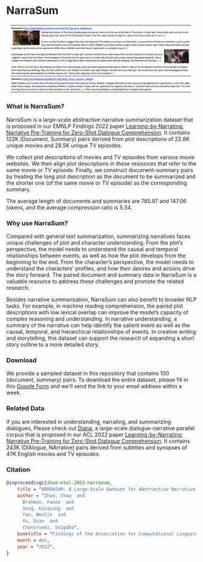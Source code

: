 

# NarraSum

![Drag Racing](narrative_summ_example.png)


### What is NarraSum?

NarraSum is a large-scale abstractive narrative summarization dataset that is proposed in our EMNLP Findings 2022 paper [Learning-by-Narrating: Narrative Pre-Training for Zero-Shot Dialogue Comprehension](./).
It contains 122K (Document, Summary) pairs derived from plot descriptions of 22.8K unique movies and 28.5K unique TV episodes.

We collect plot descriptions of movies and TV episodes from various movie websites. 
We then align plot descriptions in these resources that refer to the same movie or TV episode. 
Finally, we construct document-summary pairs by treating the long plot description as the document to be summarized and the shorter one (of the same movie or TV episode) as the corresponding summary.

The average length of documents and summaries are 785.97 and 147.06 tokens, and the average compression ratio is 5.34. 

### Why use NarraSum?

Compared with general text summarization, summarizing narratives faces unique challenges of plot and character understanding. 
From the plot’s perspective, the model needs to understand the causal and temporal relationships between events, as well as how the plot develops from the beginning to the end. 
From the character’s perspective, the model needs to understand the characters’ profiles, and how their desires and actions drive the story forward.
The paired document and summary data in NarraSum is a valuable resource to address these challenges and promote the related research. 

Besides narrative summarization, NarraSum can also benefit to broader NLP tasks.
For example, in machine reading comprehension, the paired plot descriptions with low lexical overlap can improve the model’s capacity of complex reasoning and understanding. 
In narrative understanding, a summary of the narrative can help identify the salient event as well as the causal, temporal, and hierarchical relationships of events. 
In creative writing and storytelling, this dataset can support the research of expanding a short story outline to a more detailed story.

### Download

We provide a sampled dataset in this repository that contains 100 (document, summary) pairs. 
To download the entire dataset, please fill in this [Google Form](https://forms.gle/gw5vVc1XkiFLVnqP6)
and we'll send the link to your email address within a week.


### Related Data
If you are interested in understanding, narrating, and summarizing dialogues, Please check out [Diana](https://github.com/zhaochaocs/Diana), 
a large-scale dialogue-narrative parallel corpus that is proposed in our ACL 2022 paper [Learning-by-Narrating: Narrative Pre-Training for Zero-Shot Dialogue Comprehension](https://aclanthology.org/2022.acl-short.23.pdf).
It contains 243K (DIAlogue, NArrative) pairs derived from subtitles and synopses of 47K English movies and TV episodes.


### Citation 

```bibtex
@inproceedings{zhao-etal-2022-narrasum,
    title = "NARRASUM: A Large-Scale Dataset for Abstractive Narrative Summarization",
    author = "Zhao, Chao  and
      Brahman, Faeze  and
      Song, Kaiqiang  and
      Yao, Wenlin  and
      Yu, Dian  and
      Chaturvedi, Snigdha",
    booktitle = "Findings of the Association for Computational Linguistics: EMNLP 2022",
    month = dec,
    year = "2022",
}
```


